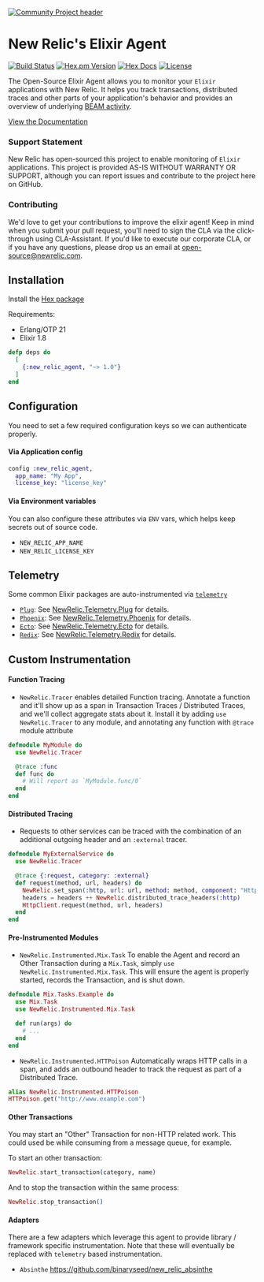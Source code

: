 [![Community Project header](https://github.com/newrelic/open-source-office/raw/master/examples/categories/images/Community_Project.png)](https://github.com/newrelic/open-source-office/blob/master/examples/categories/index.md#category-community-project)

# New Relic's Elixir Agent

[![Build Status](https://github.com/newrelic/elixir_agent/workflows/CI/badge.svg)](https://github.com/newrelic/elixir_agent/actions?query=workflow%3ACI)
[![Hex.pm Version](https://img.shields.io/hexpm/v/new_relic_agent.svg)](https://hex.pm/packages/new_relic_agent)
[![Hex Docs](https://img.shields.io/badge/hex-docs-blue.svg)](https://hexdocs.pm/new_relic_agent/)
[![License](https://img.shields.io/badge/license-Apache%202-blue.svg)](https://opensource.org/licenses/Apache-2.0)

The Open-Source Elixir Agent allows you to monitor your `Elixir` applications with New Relic. It helps you track transactions, distributed traces and other parts of your application's behavior and provides an overview of underlying [BEAM activity](https://github.com/newrelic/elixir_agent/wiki/BEAM-stats-page).

[View the Documentation](https://hexdocs.pm/new_relic_agent)

### Support Statement

New Relic has open-sourced this project to enable monitoring of `Elixir` applications. This project is provided AS-IS WITHOUT WARRANTY OR SUPPORT, although you can report issues and contribute to the project here on GitHub.

### Contributing

We'd love to get your contributions to improve the elixir agent! Keep in mind when you submit your pull request, you'll need to sign the CLA via the click-through using CLA-Assistant. If you'd like to execute our corporate CLA, or if you have any questions, please drop us an email at [open-source@newrelic.com](mailto:open-source@newrelic.com). 

## Installation

Install the [Hex package](https://hex.pm/packages/new_relic_agent)

Requirements:
* Erlang/OTP 21
* Elixir 1.8

```elixir
defp deps do
  [
    {:new_relic_agent, "~> 1.0"}
  ]
end
```

## Configuration

You need to set a few required configuration keys so we can authenticate properly.

#### Via Application config

```elixir
config :new_relic_agent,
  app_name: "My App",
  license_key: "license_key"
```

#### Via Environment variables

You can also configure these attributes via `ENV` vars, which helps keep secrets out of source code.

* `NEW_RELIC_APP_NAME`
* `NEW_RELIC_LICENSE_KEY`

## Telemetry

Some common Elixir packages are auto-instrumented via [`telemetry`](https://github.com/beam-telemetry/telemetry)

* [`Plug`](https://github.com/elixir-plug/plug): See [NewRelic.Telemetry.Plug](https://hexdocs.pm/new_relic_agent/NewRelic.Telemetry.Plug.html) for details.
* [`Phoenix`](https://github.com/phoenixframework/phoenix): See [NewRelic.Telemetry.Phoenix](https://hexdocs.pm/new_relic_agent/NewRelic.Telemetry.Phoenix.html) for details.
* [`Ecto`](https://github.com/elixir-ecto/ecto): See [NewRelic.Telemetry.Ecto](https://hexdocs.pm/new_relic_agent/NewRelic.Telemetry.Ecto.html) for details.
* [`Redix`](https://github.com/whatyouhide/redix): See [NewRelic.Telemetry.Redix](https://hexdocs.pm/new_relic_agent/NewRelic.Telemetry.Redix.html) for details.

## Custom Instrumentation

#### Function Tracing

* `NewRelic.Tracer` enables detailed Function tracing. Annotate a function and it'll show up as a span in Transaction Traces / Distributed Traces, and we'll collect aggregate stats about it. Install it by adding `use NewRelic.Tracer` to any module, and annotating any function with `@trace` module attribute

```elixir
defmodule MyModule do
  use NewRelic.Tracer

  @trace :func
  def func do
    # Will report as `MyModule.func/0`
  end
end
```

#### Distributed Tracing

* Requests to other services can be traced with the combination of an additional outgoing header and an `:external` tracer.

```elixir
defmodule MyExternalService do
  use NewRelic.Tracer

  @trace {:request, category: :external}
  def request(method, url, headers) do
    NewRelic.set_span(:http, url: url, method: method, component: "HttpClient")
    headers = headers ++ NewRelic.distributed_trace_headers(:http)
    HttpClient.request(method, url, headers)
  end
end
```

#### Pre-Instrumented Modules

* `NewRelic.Instrumented.Mix.Task` To enable the Agent and record an Other Transaction during a `Mix.Task`, simply `use NewRelic.Instrumented.Mix.Task`. This will ensure the agent is properly started, records the Transaction, and is shut down.

```elixir
defmodule Mix.Tasks.Example do
  use Mix.Task
  use NewRelic.Instrumented.Mix.Task

  def run(args) do
    # ...
  end
end
```

* `NewRelic.Instrumented.HTTPoison` Automatically wraps HTTP calls in a span, and adds an outbound header to track the request as part of a Distributed Trace.

```elixir
alias NewRelic.Instrumented.HTTPoison
HTTPoison.get("http://www.example.com")
```

#### Other Transactions

You may start an "Other" Transaction for non-HTTP related work. This could used be while consuming from a message queue, for example.

To start an other transaction:

```elixir
NewRelic.start_transaction(category, name)
```

And to stop the transaction within the same process:

```elixir
NewRelic.stop_transaction()
```

#### Adapters

There are a few adapters which leverage this agent to provide library / framework specific instrumentation. Note that these will eventually be replaced with `telemetry` based instrumentation.

* `Absinthe` https://github.com/binaryseed/new_relic_absinthe
